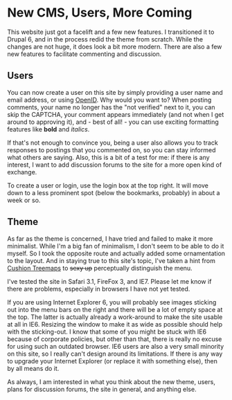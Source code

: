 # New CMS, Users, More Coming

This website just got a facelift and a few new features. I transitioned it to Drupal 6, and in the process redid the theme from scratch. While the changes are not huge, it does look a bit more modern. There are also a few new features to facilitate commenting and discussion.

## Users

You can now create a user on this site by simply providing a user name and email address, or using <a href="http://openid.net/get/">OpenID</a>. Why would you want to? When posting comments, your name no longer has the "not verified" next to it, you can skip the CAPTCHA, your comment appears immediately (and not when I get around to approving it), and - best of all! - you can use exciting formatting features like <strong>bold</strong> and <em>italics</em>.

If that's not enough to convince you, being a user also allows you to track responses to postings that you commented on, so you can stay informed what others are saying. Also, this is a bit of a test for me: if there is any interest, I want to add discussion forums to the site for a more open kind of exchange.

To create a user or login, use the login box at the top right. It will move down to a less prominent spot (below the bookmarks, probably) in about a week or so.

## Theme

As far as the theme is concerned, I have tried and failed to make it more minimalist. While I'm a big fan of minimalism, I don't seem to be able to do it myself. So I took the opposite route and actually added some ornamentation to the layout. And in staying true to this site's topic, I've taken a hint from <a href="/blog/2008/treemaps">Cushion Treemaps</a> to <span style="text-decoration: line-through;">sexy up</span> perceptually distinguish the menu.

I've tested the site in Safari 3.1, FireFox 3, and IE7. Please let me know if there are problems, especially in browsers I have not yet tested.

If you are using Internet Explorer 6, you will probably see images sticking out into the menu bars on the right and there will be a lot of empty space at the top. The latter is actually already a work-around to make the site usable at all in IE6. Resizing the window to make it as wide as possible should help with the sticking-out. I know that some of you might be stuck with IE6 because of corporate policies, but other than that, there is really no excuse for using such an outdated browser. IE6 users are also a very small minority on this site, so I really can't design around its limitations. If there is any way to upgrade your Internet Explorer (or replace it with something else), then by all means do it. 

As always, I am interested in what you think about the new theme, users, plans for discussion forums, the site in general, and anything else.
